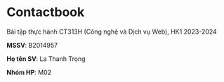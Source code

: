 # Contactbook

Bài tập thực hành CT313H (Công nghệ và Dịch vụ Web), HK1 2023-2024

**MSSV**: B2014957

**Họ tên SV**: La Thanh Trọng

**Nhóm HP**: M02
